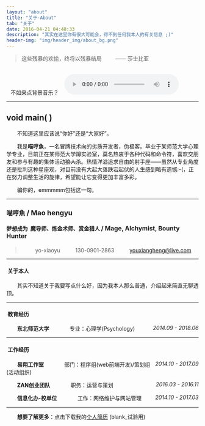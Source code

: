 ```yaml
---
layout: "about"
title: "关于·About"
tab: "关于"
date: 2016-04-21 04:48:33
description: "其实在这里你有很大可能会，得不到任何我本人的有关信息 ;)"
header-img: "img/header_img/about_bg.png"
---
```


> 这些残暴的欢愉，终将以残暴结局 &emsp;&emsp; —— 莎士比亚

<br>
<i class="fa fa-music" aria-hidden="true"></i> &ensp; 不如来点背景音乐？ &ensp;
<audio src="/music/Exit Music (For a Film).mp3" controls="controls">
    哭泣 :-( ，你的垃圾浏览器不支持音频播放。
</audio>

----------

## void main( )

&emsp;&emsp;不知道这里应该说“你好”还是“大家好”。

&emsp;&emsp;我是**喵哼魚**，一名冒牌技术向的劣质开发者，伪极客。毕业于某师范大学心理学专业，目前正在某师范大学蹲实验室，莫名热衷于各种代码和命令符，喜欢交朋友和参与有趣的集体活动~~狼人杀~~。热情洋溢追求自由的射手座——虽然从专业角度还是批判这种星座观，对目前没有大起大落跌宕起伏的人生感到略有遗憾:-(，正在努力调整生活的旋律，希望能让它变得更加丰富多彩。

&emsp;&emsp;骗你的，emmmmm包括这一句。

----------

### 喵哼魚 <span style="font-size:18px;"> / Mao hengyu </span>
#### ~~梦想成为~~&ensp;魔导师、炼金术师、赏金猎人 <span style="font-size:16px;"> / Mage, Alchymist, Bounty Hunter</span>

> &emsp;<i class="fa fa-weixin" aria-hidden="true"></i> &emsp; yo-xiaoyu
&emsp;<i class="fa fa-phone" aria-hidden="true"></i> &emsp; 130-0901-2863
&emsp;<i class="fa fa-envelope" aria-hidden="true"></i> &emsp; youxiangheng@live.com

----------

#### <i class="fa fa-user" aria-hidden="true"></i> &nbsp;关于本人

&emsp;&emsp;其实不知道关于我要写点什么好，因为我本人那么普通，介绍起来简直无聊透顶。 
&emsp;&emsp;
 
----------

#### <i class="fa fa-graduation-cap" aria-hidden="true"></i> &nbsp;教育经历

&emsp;&emsp;**东北师范大学** *<span style="float:right;">2014.09 - 2018.06</span>*
&emsp;&emsp;&emsp;<i class="fa fa-book" aria-hidden="true"></i> &nbsp;专业：心理学(Psychology) 

----------

#### <i class="fa fa-briefcase" aria-hidden="true"></i> &nbsp;工作经历

&emsp;&emsp;**易翔工作室** *<span style="float:right;">2014.10 - 2017.09</span>*
&emsp;&emsp;&emsp;<i class="fa fa-id-card-o" aria-hidden="true"></i> &nbsp;部门：程序组(web前端开发)/策划组(活动组织) 

&emsp;&emsp;**ZAN创业团队** *<span style="float:right;">2016.03 - 2016.11</span>*
&emsp;&emsp;&emsp;<i class="fa fa-id-card-o" aria-hidden="true"></i> &nbsp;职务：运营与策划 

&emsp;&emsp;**信息化办-校单位** *<span style="float:right;">2014.10 - 2017.03</span>*
&emsp;&emsp;&emsp;<i class="fa fa-id-card-o" aria-hidden="true"></i> &nbsp;工作：网络维护与网站管理 

----------

&emsp;<i class="fa fa-file-text-o" aria-hidden="true"></i>&emsp;**想要了解更多**：点击下载我的<a href="/files/about_me.txt" download="关于我">个人简历</a> (blank_试验用)